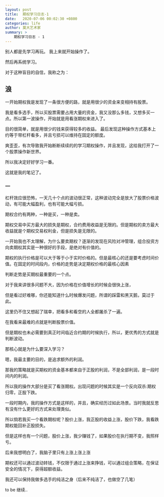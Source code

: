 ```yaml
---
layout: post
title:  期权学习日志-1
date:   2020-07-06 00:02:30 +0800
categories: life 
author: 莫大艺术家
summary: >
    期权学习日志 - 1
---
```


别人都是先学习再玩。
我上来就开始操作了。

然后再系统学习。

对于这种盲目的自信，我称之为：

## 浪

一开始期权我是发现了一条很方便的路，就是用很少的资金来变相持有股票。

我是看多选手，所以买股票需要占用大量的资金，我又没那么多钱，又想多买一点。所以第一波操作，开始就是用看涨期权来进入了。

目的很简单，就是用很少的钱来获得较多的收益。
最后发现这种操作方式基本上约等于带杠杆看多，并且亏损可以维持在固定的额度。

爽歪歪，有次导致我开始断断续续的的学习期权操作，并且发现，这给我打开了一个股票操作新世界。

所以我决定好好学习一番。

这就是我的笔记了。

### 一

杠杆效应很恐怖，一天几十个点的波动很正常，这种波动完全是放大了股票价格波动，有可能大幅盈利，也有可能大幅亏损。

期权合约有两种，一种是买，一种是卖。

期权交易中买方最大的损失是期权，合约费用收益是无限的。但是期权的卖方最大收益就是个期权交易权利金，但是损失是无限的。

一开始我也不太理解，为什么要卖期权？逐渐的发现在风险对冲管理，组合投资方向卖期权其实是一种很好的手段，是绝对有价值的。

期权的执行价格是可以大于等于小于实时价格的。但是最核心的还是要考虑时间价值。在固定的时间段内，价格的走势是决定期权价格的最核心因素

判断走势是买期权最重要的一个点。

对于我来讲很多问题不大，因为价格在价值增长的时候会很快上涨，

但是看过好难哪，你还能知道什么时候爆发问题，所谓的踩雷和黑天鹅，莫过于此。

这里仍不住又想起了瑞幸，把看多和看空的人全都屠杀了一遍。

在我看来最难的点就是判断股票价值。

但是期权也未必需要到真正时间临近合约期的时候执行，所以，更优秀的方式就是判断波动。

那核心就是为什么要深入学习？

嗯，我最主要的目的，是追求额外的利润。

那我的策略就是买期权的资金基本都来自于正股的利润，不是全部利润，是一段时间内的利润。

所以我的操作大部分是买了看涨期权。出现问题的时候其实是一个反向双杀:期权归零，正股下跌。

一段时期内，我的操作方式是这样的，并且，确实经历过如此场景。当时我就反思有没有什么更好的方式来处理类似。

所以倘若我买一个看跌期权呢？股价上涨，我正股的收益上涨，股价下跌，我看跌期权能回补正股损失。

但是这样也有一个问题，股价上涨，我少赚钱了，如果股价在执行期不变，我照样亏。


后来我想明白了，我脑子里只有上涨上涨上涨

期权还可以通过波动转钱，不仅限于通过上涨来挣钱，可以通过组合策略，在保证安全的情况下，获得超额收益。

我还可以保持我做多选手的纯洁之身（后来不纯洁了，也做空了几笔）

to be 继续..
